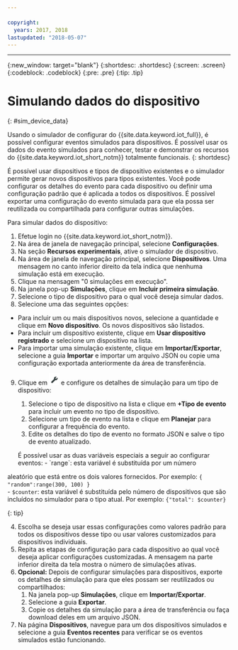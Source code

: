 ```yaml
---

copyright:
  years: 2017, 2018
lastupdated: "2018-05-07"
---
```


---

{:new_window: target="blank"}
{:shortdesc: .shortdesc}
{:screen: .screen}
{:codeblock: .codeblock}
{:pre: .pre}
{:tip: .tip}


# Simulando dados do dispositivo 
{: #sim_device_data}

Usando o simulador de configurar do {{site.data.keyword.iot_full}}, é
possível configurar eventos simulados para dispositivos. É possível usar os dados do
evento simulados para conhecer, testar e demonstrar os recursos do
{{site.data.keyword.iot_short_notm}} totalmente funcionais.
{: shortdesc}

É possível usar dispositivos e tipos de dispositivo existentes e o simulador
permite gerar novos dispositivos para tipos existentes. Você pode configurar os detalhes
do evento para cada dispositivo ou definir uma configuração padrão que é aplicada a
todos os dispositivos. É possível exportar uma configuração do evento simulada para que
ela possa ser reutilizada ou compartilhada para configurar outras simulações.

Para simular dados do dispositivo: 

1. Efetue login no {{site.data.keyword.iot_short_notm}}.
2. Na área de janela de navegação principal, selecione **Configurações**.
3. Na seção **Recursos experimentais**, ative o simulador de dispositivo.
4. Na área de janela de navegação principal, selecione **Dispositivos**. Uma
mensagem no canto inferior direito da tela indica que nenhuma simulação está em execução.
5. Clique na mensagem "0 simulações em execução".
6. Na janela pop-up **Simulações**, clique em **Incluir primeira simulação**.
7. Selecione o tipo de dispositivo para o qual você deseja simular dados.
8. Selecione uma das seguintes opções:
  - Para incluir um ou mais dispositivos novos, selecione a quantidade e clique em
**Novo dispositivo**. Os novos dispositivos são listados.
  - Para incluir um dispositivo existente, clique em **Usar dispositivo
registrado** e selecione um dispositivo na lista.
  - Para importar uma simulação existente, clique em
**Importar/Exportar**, selecione a guia **Importar** e importar um
arquivo JSON ou copie uma configuração exportada anteriormente da área de transferência.
9. Clique em ![ícone Configurações](images/settings_icon.png) e configure os detalhes de simulação para um tipo de dispositivo:
   1. Selecione o tipo de dispositivo na lista e clique em **+Tipo de
evento** para incluir um evento no tipo de dispositivo.
   2. Selecione um tipo de evento na lista e clique em **Planejar** para configurar a frequência do evento.
   3. Edite os detalhes do tipo de evento no formato JSON e salve o tipo de evento atualizado.
   
   <p> É possível usar as duas variáveis especiais a seguir ao configurar eventos:  
        - `range`: esta variável é substituída por um número
aleatório que está entre os dois valores fornecidos. Por exemplo: `{ "random":range(300, 100) }`  
        - `$counter`: esta variável é substituída pelo número de
dispositivos que são incluídos no simulador para o tipo atual. Por exemplo: `{"total": $counter}`</p>
   {: tip}
   
   4. Escolha se deseja usar essas configurações como valores padrão para todos os dispositivos desse tipo ou usar valores customizados para dispositivos individuais. 
   5. Repita as etapas de configuração para cada dispositivo ao qual você deseja
aplicar configurações customizadas. A mensagem na parte inferior direita da tela mostra o número de simulações ativas.
10. **Opcional:** Depois de configurar simulações para
dispositivos, exporte os detalhes de simulação para que eles possam ser reutilizados ou
compartilhados:
    1. Na janela pop-up **Simulações**, clique em **Importar/Exportar**.
    2. Selecione a guia **Exportar**.
    3. Copie os detalhes da simulação para a área de transferência ou faça download deles em um arquivo JSON.
11. Na página **Dispositivos**, navegue para um dos
dispositivos simulados e selecione a guia **Eventos recentes** para
verificar se os eventos simulados estão funcionando.
